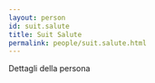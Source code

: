 ```yaml
---
layout: person
id: suit.salute
title: Suit Salute
permalink: people/suit.salute.html
---
```


Dettagli della persona